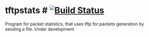 # tftpstats # [![Build Status](https://api.travis-ci.org/louiscyphre/tftpstats.png)](https://travis-ci.org/louiscyphre/tftpstats)

Program for packet statistics, that uses tftp for packets generation by sending a file. Under development
